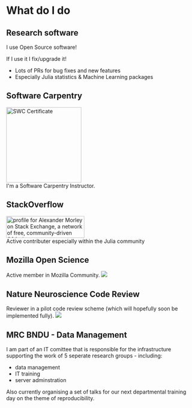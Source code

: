 # What do I do <!-- I have and participate in lot's of projects that are related to my research to varying degrees, but all of them are related to software sustainability in some way -->


## Research software
I use Open Source software!


If I use it I fix/upgrade it!
- Lots of PRs for bug fixes and new features
- Especially Julia statistics & Machine Learning packages
<!--<div class="github-card" data-user="alexmorley"></div>
<script src="//cdn.jsdelivr.net/github-cards/latest/widget.js"></script>-->


## Software Carpentry
<img src="/img/swc_certificate_badge.png" alt="SWC Certificate" title="SWC Certificate" width=200><br>
I'm a Software Carpentry Instructor.


## StackOverflow
<a href="https://stackexchange.com/users/7161599">
<img class="plain" src="https://stackexchange.com/users/flair/7161599.png" width="208" height="58" alt="profile for Alexander Morley on Stack Exchange, a network of free, community-driven Q&amp;A sites" title="profile for Alexander Morley on Stack Exchange, a network of free, community-driven Q&amp;A sites">
</a><br>
Active contributer especially within the Julia community


## Mozilla Open Science <!-- active member, regularly attend events and hackathons, I think Mozilla shows great strength in how they create and manage such active and diverse communities --> 
Active member in Mozilla Community.
<img src="/img/msl-dark.png" alt-text="Mozilla Science Lab Logo" class="plain">


## Nature Neuroscience Code Review <!-- I was invited by a past fellow Stephen Eglen, to take part in the nature neurosci code review pilot, where an extra reviewer checks that the code supplied with a paper is able to generate the figures provided -->
Reviewer in a pilot code review scheme (which will hopefully soon be implemented fully).
<img src="img/nn-code-review-pilot.png" alt-text="NN Code Review Editorial" class="plain">


## MRC BNDU - Data Management
I am part of an IT comittee that is responsible for the infrastructure supporting the work of 5 seperate research groups - including:
- data management
- IT training
- server adminstration

Also currently organising a set of talks for our next departmental training day on the theme of reproducibility.
